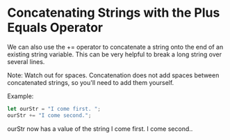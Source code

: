 # Concatenating Strings with the Plus Equals Operator
We can also use the += operator to concatenate a string onto the end of an existing string variable. This can be very helpful to break a long string over several lines.

Note: Watch out for spaces. Concatenation does not add spaces between concatenated strings, so you'll need to add them yourself.

Example:
```javascript
let ourStr = "I come first. ";
ourStr += "I come second.";
```
ourStr now has a value of the string I come first. I come second..


